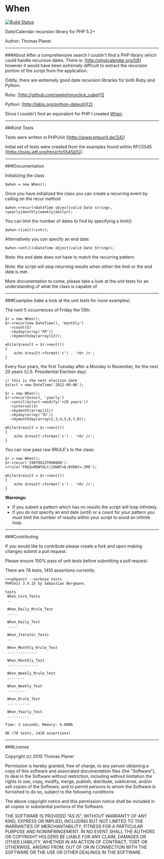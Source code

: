 When
====

[![Build Status](https://secure.travis-ci.org/Pause-Inc/When.png)](http://travis-ci.org/Pause-Inc/When)

Date/Calendar recursion library for PHP 5.2+

Author: Thomas Planer

---
###About
After a comprehensive search I couldn't find a PHP library which could handle recursive dates.
There is: [http://phpicalendar.org/][6] however it would have been extremely difficult to extract the recursion
portion of the script from the application.

Oddly, there are extremely good date recursion libraries for both Ruby and Python:

Ruby: [http://github.com/seejohnrun/ice_cube][1]

Python: [http://labix.org/python-dateutil][2]

Since I couldn't find an equivalent for PHP I created [When][3].

---
###Unit Tests

Tests were written in PHPUnit ([http://www.phpunit.de/][4])

Initial set of tests were created from the examples found within RFC5545 ([http://tools.ietf.org/html/rfc5545][5]).

-----------------------------------
###Documentation

Initializing the class

    $when = new When();

Once you have initialized the class you can create a recurring event by calling on the recur method

    $when->recur(<DateTime object|valid Date string>, <yearly|monthly|weekly|daily>);

You can limit the number of dates to find by specifying a limit():

	$when->limit(<int>);

Alternatively you can specify an end date:

	$when->until(<DateTime object|valid Date String>);

Note: the end date does not have to match the recurring pattern.

Note: the script will stop returning results when either the limit or the end date is met.

More documentation to come, please take a look at the unit tests for an understanding of what the class is capable of.

---
###Examples (take a look at the unit tests for more examples)

The next 5 occurrences of Friday the 13th:

	$r = new When();
	$r->recur(new DateTime(), 'monthly')
	  ->count(5)
	  ->byday(array('FR'))
	  ->bymonthday(array(13));

	while($result = $r->next())
	{
		echo $result->format('c') . '<br />';
	}

Every four years, the first Tuesday after a Monday in November, for the next 20 years (U.S. Presidential Election day):

	// this is the next election date
	$start = new DateTime('2012-09-06');

	$r = new When();
	$r->recur($start, 'yearly')
	  ->until($start->modify('+20 years'))
	  ->interval(4)
	  ->bymonth(array(11))
	  ->byday(array('TU'))
	  ->bymonthday(array(2,3,4,5,6,7,8));

	while($result = $r->next())
	{
		echo $result->format('c') . '<br />';
	}

You can now pass raw RRULE's to the class:

	$r = new When();
	$r->recur('19970922T090000')->rrule('FREQ=MONTHLY;COUNT=6;BYDAY=-2MO');

	while($result = $r->next())
	{
		echo $result->format('c') . '<br />';
	}

**Warnings:**

* If you submit a pattern which has no results the script will loop infinitely.
* If you do not specify an end date (until) or a count for your pattern you must limit the number of results within your script to avoid an infinite loop.

---
###Contributing

If you would like to contribute please create a fork and upon making changes submit a pull request.

Please ensure 100% pass of unit tests before submitting a pull request.

There are 78 tests, 1410 assertions currently.

    >>>phpunit --verbose tests
	PHPUnit 3.4.15 by Sebastian Bergmann.

	tests
	 When_Core_Tests
	 ..

	 When_Daily_Rrule_Test
	 .....

	 When_Daily_Test
	 .....

	 When_Iterator_Tests
	 ..

	 When_Monthly_Rrule_Test
	 ..............

	 When_Monthly_Test
	 ..............

	 When_Weekly_Rrule_Test
	 ........

	 When_Weekly_Test
	 ........

	 When_Rrule_Test
	 ..........

	 When_Yearly_Test
	 ..........

	Time: 2 seconds, Memory: 6.00Mb

	OK (78 tests, 1410 assertions)

---
###License

Copyright (c) 2010 Thomas Planer

Permission is hereby granted, free of charge, to any person obtaining a copy
of this software and associated documentation files (the "Software"), to deal
in the Software without restriction, including without limitation the rights
to use, copy, modify, merge, publish, distribute, sublicense, and/or sell
copies of the Software, and to permit persons to whom the Software is
furnished to do so, subject to the following conditions:

The above copyright notice and this permission notice shall be included in
all copies or substantial portions of the Software.

THE SOFTWARE IS PROVIDED "AS IS", WITHOUT WARRANTY OF ANY KIND, EXPRESS OR
IMPLIED, INCLUDING BUT NOT LIMITED TO THE WARRANTIES OF MERCHANTABILITY,
FITNESS FOR A PARTICULAR PURPOSE AND NONINFRINGEMENT. IN NO EVENT SHALL THE
AUTHORS OR COPYRIGHT HOLDERS BE LIABLE FOR ANY CLAIM, DAMAGES OR OTHER
LIABILITY, WHETHER IN AN ACTION OF CONTRACT, TORT OR OTHERWISE, ARISING FROM,
OUT OF OR IN CONNECTION WITH THE SOFTWARE OR THE USE OR OTHER DEALINGS IN
THE SOFTWARE.


  [1]: http://github.com/seejohnrun/ice_cube
  [2]: http://labix.org/python-dateutil
  [3]: http://github.com/tplaner/When
  [4]: http://www.phpunit.de/
  [5]: http://tools.ietf.org/html/rfc5545
  [6]: http://phpicalendar.org/
